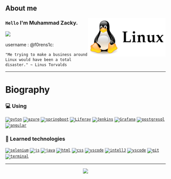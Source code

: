## About me

<img align="right" width="245" src="img/linux.png"/>

### `Hello` I'm Muhammad Zacky.

![](https://komarev.com/ghpvc/?username=Muhammad-Zacky&color=00a0a0&style=plastic)

username : @f0rens1c:

```
"Me trying to make a business around Linux would have been a total disaster." ~ Linus Torvalds
```

---

# Biography

### :computer: Using

<code><a href="https://github.com/Muhammad-Zacky" target="_blank"><img src="img/currently_learning/python.png"	width="26px" alt="pyton"></a></code>
<code><a href="https://github.com/Muhammad-Zacky" target="_blank"><img src="img/currently_learning/azure.svg"	width="30px" alt="azure"></a></code>
<code><a href="https://github.com/Muhammad-Zacky" target="_blank"><img src="img/currently_learning/spring.png"	width="26px" alt="springboot"></a></code>
<code><a href="https://github.com/Muhammad-Zacky" target="_blank"><img src="img/currently_learning/liferay.png"	width="25px" alt="Liferay"></a></code>
<code><a href="https://github.com/Muhammad-Zacky" target="_blank"><img src="img/currently_learning/Jenkins_logo.svg"	width="20px" alt="Jenkins"></a></code>
<code><a href="https://github.com/Muhammad-Zacky" target="_blank"><img src="img/currently_learning/grafana.png"	width="25px" alt="Grafana"></a></code>
<code><a href="https://github.com/Muhammad-Zacky/Muhammad-Zacky/blob/main/resources/PostgreSQL-Cheat-Sheet.pdf" target="_blank"><img src="img/currently_learning/postgresql.png"	width="25px" alt="postgresql"></a></code>
<code><a href="https://angular.io" target="_blank"><img src="img/currently_learning/angular.svg"	width="24px" alt="angular"></a></code>
 
### :book: Learned technologies

<code><a href="https://www.selenium.dev" target="_blank"><img src="img/Learned_technologies/selenium.png"	width="26px" alt="selenium"></a></code>
<code><a href="https://github.com/Muhammad-Zacky/JavaScript-Course" target="_blank"><img src="img/Learned_technologies/js.jpg" width="22px" alt="js"></a></code> 
<code><a href="https://github.com/Muhammad-Zacky/Java-Course" target="_blank"><img src="img/Learned_technologies/java.png" width="22px" alt="java"></a></code>
<code><a href="https://github.com/Muhammad-Zacky" target="_blank"><img src="img/Learned_technologies/html.png" width="30px" alt="html"></a></code>
<code><a href="https://github.com/Muhammad-Zacky" target="_blank"><img src="img/Learned_technologies/css.png" width="26px" alt="css"></a></code>
<code><a href="https://github.com/Muhammad-Zacky/Muhammad-Zacky/blob/main/resources/keyboard-shortcuts-windows.pdf" target="_blank"><img src="img/Learned_technologies/vscode.png" width="26px" alt="vscode"></a></code>
<code><a href="https://github.com/danielex1999/Muhammad-Zacky/blob/main/resources/IntelliJIDEA_ReferenceCard.pdf" target="_blank"><img src="img/Learned_technologies/IntelliJ.png" width="26px" alt="intellJ"></a></code>
<code><a href="https://github.com/Muhammad-Zacky" target="_blank"><img src="img/Learned_technologies/mysql.png" width="26px" alt="vscode"></a></code>
<code><a href="https://github.com/Muhammad-Zacky/danielex1999/blob/main/resources/github-git-cheat-sheet.pdf" target="_blank"><img src="img/Learned_technologies/git.png" width="26px" alt="git"></a></code>
<code><a href="https://github.com/Muhammad-Zacky" target="_blank"><img src="img/Learned_technologies/terminal.png" width="26px" alt="terminal"></a></code>

---

<p align="center">
<img width=800 src="https://github-profile-trophy.vercel.app/?username=Muhammad-Zacky&margin-w=10&row=1&theme=gruvbox&no-bg=true"/>
</p>
